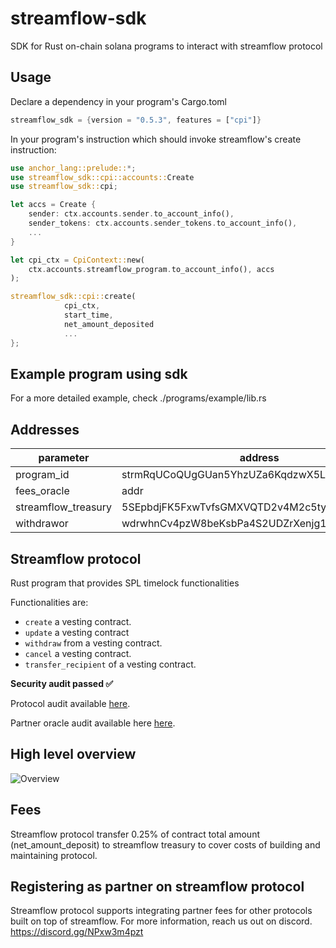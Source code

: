 # streamflow-sdk
SDK for Rust on-chain solana programs to interact with streamflow protocol

## Usage

Declare a dependency in your program's Cargo.toml

```rust
streamflow_sdk = {version = "0.5.3", features = ["cpi"]}
```

In your program's instruction which should invoke streamflow's create instruction:


```rust
use anchor_lang::prelude::*;
use streamflow_sdk::cpi::accounts::Create
use streamflow_sdk::cpi;

let accs = Create {
    sender: ctx.accounts.sender.to_account_info(),
    sender_tokens: ctx.accounts.sender_tokens.to_account_info(),
    ...
}

let cpi_ctx = CpiContext::new(
    ctx.accounts.streamflow_program.to_account_info(), accs
);

streamflow_sdk::cpi::create(
            cpi_ctx,
            start_time,
            net_amount_deposited
            ...
};

```

## Example program using sdk

For a more detailed example, check ./programs/example/lib.rs

Addresses
---

| parameter           |address|
|---------------------|----|
| program_id          |strmRqUCoQUgGUan5YhzUZa6KqdzwX5L6FpUxfmKg5m|
| fees_oracle         |addr|
| streamflow_treasury |5SEpbdjFK5FxwTvfsGMXVQTD2v4M2c5tyRTxhdsPkgDw|
| withdrawor          |wdrwhnCv4pzW8beKsbPa4S2UDZrXenjg16KJdKSpb5u|



## Streamflow protocol


Rust program that provides SPL timelock functionalities

Functionalities are:
- `create` a vesting contract.
- `update` a vesting contract
- `withdraw` from a vesting contract.
- `cancel` a vesting contract.
- `transfer_recipient` of a vesting contract.

**Security audit passed ✅**

Protocol audit available [here](https://github.com/streamflow-finance/rust-sdk/blob/main/protocol_audit.pdf).

Partner oracle audit available here [here](https://github.com/streamflow-finance/rust-sdk/blob/main/partner_oracle_audit.pdf).

High level overview
--
![Overview](./misc/overview.jpeg)

## Fees

Streamflow protocol transfer 0.25% of contract total amount (net_amount_deposit) to streamflow treasury to cover costs of building and maintaining protocol.

## Registering as partner on streamflow protocol

Streamflow protocol supports integrating partner fees for other protocols built on top of streamflow. For more information, reach us out on discord. https://discord.gg/NPxw3m4pzt
